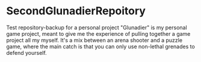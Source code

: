 # SecondGlunadierRepoitory
Test repository-backup for a personal project
"Glunadier" is my personal game project, meant to give me the experience of pulling together a game project all my myself. It's a mix between an arena shooter and a puzzle game, where the main catch is that you can only use non-lethal grenades to defend yourself.

